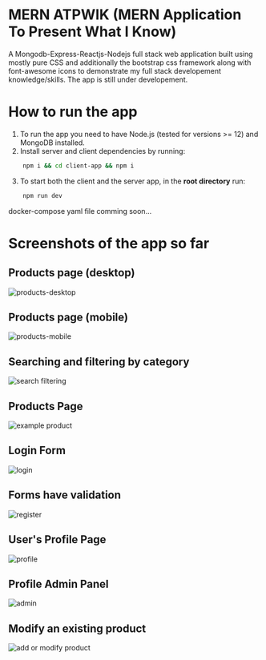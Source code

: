 # MERN ATPWIK (MERN Application To Present What I Know)

A Mongodb-Express-Reactjs-Nodejs full stack web application built using mostly pure CSS and additionally the bootstrap css framework along with font-awesome icons to demonstrate my full stack developement knowledge/skills. The app is still under developement.

# How to run the app

1. To run the app you need to have Node.js (tested for versions >= 12) and MongoDB installed.
2. Install server and client dependencies by running:

```bash
	npm i && cd client-app && npm i
```

3. To start both the client and the server app, in the **root directory** run:

```bash
	npm run dev
```

docker-compose yaml file comming soon...

# Screenshots of the app so far

## Products page (desktop)

![products-desktop](screenshots/products.png)

## Products page (mobile)

![products-mobile](screenshots/products-mobile.png)

## Searching and filtering by category

![search filtering](screenshots/search_filtering.png)

## Products Page

![example product](screenshots/example_product.png)

## Login Form

![login](screenshots/login.png)

## Forms have validation

![register](screenshots/register.png)

## User's Profile Page

![profile](screenshots/profile.png)

## Profile Admin Panel

![admin](screenshots/profile-admin-panel.png)

## Modify an existing product

![add or modify product](screenshots/add_or_modify_product.png)
